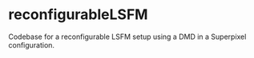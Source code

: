 # reconfigurableLSFM
Codebase for a reconfigurable LSFM setup using a DMD in a Superpixel configuration.
